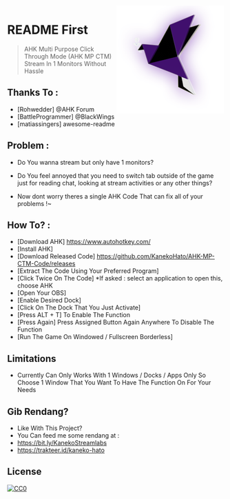 <img src="pigeonpurpleneon.png" align="right" />

# README First 
> AHK Multi Purpose Click Through Mode (AHK MP CTM)
> Stream In 1 Monitors Without Hassle

## Thanks To :
- [Rohwedder] @AHK Forum
- [BattleProgrammer] @BlackWings
- [matiassingers] awesome-readme

## Problem : 
- Do You wanna stream but only have 1 monitors?
- Do You feel annoyed that you need to switch tab outside of the game just for reading chat, looking at stream activities or any other things?

- Now dont worry theres a single AHK Code That can fix all of your problems !~

## How To? :
- [Download AHK] https://www.autohotkey.com/
- [Install AHK]
- [Download Released Code] https://github.com/KanekoHato/AHK-MP-CTM-Code/releases
- [Extract The Code Using Your Preferred Program]
- [Click Twice On The Code] *If asked : select an application to open this, choose AHK
- [Open Your OBS]
- [Enable Desired Dock]
- [Click On The Dock That You Just Activate]
- [Press ALT + T] To Enable The Function
- [Press Again] Press Assigned Button Again Anywhere To Disable The Function
- [Run The Game On Windowed / Fullscreen Borderless]


## Limitations
- Currently Can Only Works With 1 Windows / Docks / Apps Only So Choose 1 Window That You Want To Have The Function On For Your Needs

## Gib Rendang?
- Like With This Project?
- You Can feed me some rendang at : 
- https://bit.ly/KanekoStreamlabs
- https://trakteer.id/kaneko-hato

## License

[![CC0](https://licensebuttons.net/l/by-sa/3.0/88x31.png)](https://creativecommons.org/licenses/by-sa/4.0/)
